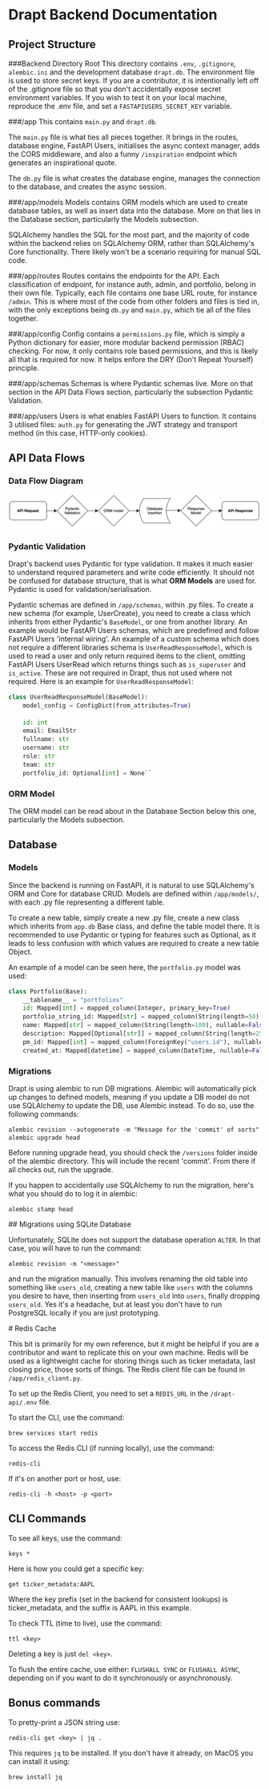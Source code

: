 # Drapt Backend Documentation

## Project Structure

###Backend Directory Root
This directory contains `.env`, `.gitignore`, `alembic.ini` and the development database `drapt.db`. The environment file is used to store secret keys. If you are a contributor, it is intentionally left off of the .gitignore file so that you don't accidentally expose secret environment variables. If you wish to test it on your local machine, reproduce the .env file, and set a `FASTAPIUSERS_SECRET_KEY` variable.

###/app
This contains `main.py` and `drapt.db`.

The `main.py` file is what ties all pieces together. It brings in the routes, database engine, FastAPI Users, initialises the async context manager, adds the CORS middleware, and also a funny `/inspiration` endpoint which generates an inspirational quote.

The `db.py` file is what creates the database engine, manages the connection to the database, and creates the async session.

###/app/models
Models contains ORM models which are used to create database tables, as well as insert data into the database. More on that lies in the Database section, particularly the Models subsection.

SQLAlchemy handles the SQL for the most part, and the majority of code within the backend relies on SQLAlchemy ORM, rather than SQLAlchemy's Core functionality. There likely won't be a scenario requiring for manual SQL code.

###/app/routes
Routes contains the endpoints for the API. Each classification of endpoint, for instance auth, admin, and portfolio, belong in their own file. Typically, each file contains one base URL route, for instance `/admin`. This is where most of the code from other folders and files is tied in, with the only exceptions being `db.py` and `main.py`, which tie all of the files together.

###/app/config
Config contains a `permissions.py` file, which is simply a Python dictionary for easier, more modular backend permission (RBAC) checking. For now, it only contains role based permissions, and this is likely all that is required for now. It helps enfore the DRY (Don't Repeat Yourself) principle.

###/app/schemas
Schemas is where Pydantic schemas live. More on that section in the API Data Flows section, particularly the subsection Pydantic Validation.

###/app/users
Users is what enables FastAPI Users to function. It contains 3 utilised files: `auth.py` for generating the JWT strategy and transport method (in this case, HTTP-only cookies).

## API Data Flows

### Data Flow Diagram

![Data Flow Diagram](./Backend%20Documentation%20Images/dataflowdiagram.png)

### Pydantic Validation

Drapt's backend uses Pydantic for type validation. It makes it much easier to understand required parameters and write code efficiently. It should not be confused for database structure, that is what **ORM Models** are used for. Pydantic is used for validation/serialisation.

Pydantic schemas are defined in `/app/schemas`, within .py files. To create a new schema (for example, UserCreate), you need to create a class which inherits from either Pydantic's `BaseModel`, or one from another library. An example would be FastAPI Users schemas, which are predefined and follow FastAPI Users 'internal wiring'. An example of a custom schema which does not require a different libraries schema is `UserReadResponseModel`, which is used to read a user and only return required items to the client, omitting FastAPI Users UserRead which returns things such as `is_superuser` and `is_active`. These are not required in Drapt, thus not used where not required. Here is an example for `UserReadResponseModel`:

```python
class UserReadResponseModel(BaseModel):
    model_config = ConfigDict(from_attributes=True)

    id: int
    email: EmailStr
    fullname: str
    username: str
    role: str
    team: str
    portfolio_id: Optional[int] = None``
```

### ORM Model

The ORM model can be read about in the Database Section below this one, particularly the Models subsection.

## Database

### Models

Since the backend is running on FastAPI, it is natural to use SQLAlchemy's ORM and Core for database CRUD. Models are defined within `/app/models/`, with each .py file representing a different table.

To create a new table, simply create a new .py file, create a new class which inherits from `app.db` Base class, and define the table model there. It is recommended to use Pydantic or typing for features such as Optional, as it leads to less confusion with which values are required to create a new table Object.

An example of a model can be seen here, the `portfolio.py` model was used:

```python
class Portfolio(Base):
	__tablename__ = "portfolios"
    id: Mapped[int] = mapped_column(Integer, primary_key=True)
    portfolio_string_id: Mapped[str] = mapped_column(String(length=50), unique=True, nullable=False)
    name: Mapped[str] = mapped_column(String(length=100), nullable=False, unique=True)
    description: Mapped[Optional[str]] = mapped_column(String(length=255), nullable=True)
    pm_id: Mapped[int] = mapped_column(ForeignKey("users.id"), nullable=False)
    created_at: Mapped[datetime] = mapped_column(DateTime, nullable=False, server_default=func.now())
```

### Migrations

Drapt is using alembic to run DB migrations. Alembic will automatically pick up changes to defined models, meaning if you update a DB model do not use SQLAlchemy to update the DB, use Alembic instead.
To do so, use the following commands:

```
alembic revision --autogenerate -m "Message for the 'commit' of sorts"
alembic upgrade head
```

Before running upgrade head, you should check the `/versions` folder inside of the alembic directory. This will include the recent 'commit'. From there if all checks out, run the upgrade.

If you happen to accidentally use SQLAlchemy to run the migration, here's what you should do to log it in alembic:

```
alembic stamp head
```

## Migrations using SQLite Database

Unfortunately, SQLite does not support the database operation ```ALTER```. In that case, you will have to run the command:

```
alembic revision -m "<message>"
```

and run the migration manually. This involves renaming the old table into something like ```users_old```, creating a new table like ```users``` with the columns you desire to have, then inserting from ```users_old``` into ```users```, finally dropping ```users_old```. Yes it's a headache, but at least you don't have to run PostgreSQL locally if you are just prototyping.

# Redis Cache

This bit is primarily for my own reference, but it might be helpful if you are a contributor and want to replicate this on your own machine. Redis will be used as a lightweight cache for storing things such as ticker metadata, last closing price, those sorts of things. The Redis client file can be found in ```/app/redis_client.py```.

To set up the Redis Client, you need to set a ```REDIS_URL``` in the ```/drapt-api/.env``` file.

To start the CLI, use the command:

```
brew services start redis
```

To access the Redis CLI (if running locally), use the command:

```
redis-cli
```

If it's on another port or host, use:

```
redis-cli -h <host> -p <port>
```

## CLI Commands

To see all keys, use the command:

```
keys *
```

Here is how you could get a specific key:

```
get ticker_metadata:AAPL
```

Where the key prefix (set in the backend for consistent lookups) is ticker_metadata, and the suffix is AAPL in this example.

To check TTL (time to live), use the command:

```
ttl <key>
```

Deleting a key is just ```del <key>```.

To flush the entire cache, use either: ```FLUSHALL SYNC``` or ```FLUSHALL ASYNC```, depending on if you want to do it synchronously or asynchronously.

## Bonus commands

To pretty-print a JSON string use:

```
redis-cli get <key> | jq .
```

This requires ```jq``` to be installed. If you don't have it already, on MacOS you can install it using:

```
brew install jq
```